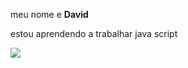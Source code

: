 meu nome e **David**


estou aprendendo a trabalhar java script


![](https://img.shields.io/badge/JavaScript-323330?style=for-the-badge&logo=javascript&logoColor=F7DF1E)
